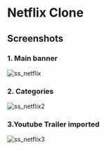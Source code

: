 # Netflix Clone

## Screenshots
### 1. Main banner 
![ss_netflix](https://github.com/Bobby999123/Netflix_Clone/assets/55504328/78667ec9-889a-489e-b91d-dca4874ed6d6)

### 2. Categories
![ss_netflix2](https://github.com/Bobby999123/Netflix_Clone/assets/55504328/db48fa5f-3160-4091-a187-6e93fbbe96ac)

### 3.Youtube Trailer imported
![ss_netflix3](https://github.com/Bobby999123/Netflix_Clone/assets/55504328/4e095dd2-1d2d-47d6-a441-11c7c396b0b4)


